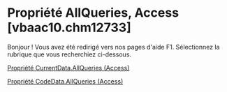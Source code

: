 
# Propriété AllQueries, Access [vbaac10.chm12733]

Bonjour ! Vous avez été redirigé vers nos pages d'aide F1. Sélectionnez la rubrique que vous recherchiez ci-dessous.

[Propriété CurrentData.AllQueries (Access)](http://msdn.microsoft.com/library/2204de1a-cc58-2acc-6a72-d4430a23ae2e%28Office.15%29.aspx)

[Propriété CodeData.AllQueries (Access)](http://msdn.microsoft.com/library/4582c885-0f92-60dc-e061-dd2d4a0c6971%28Office.15%29.aspx)

